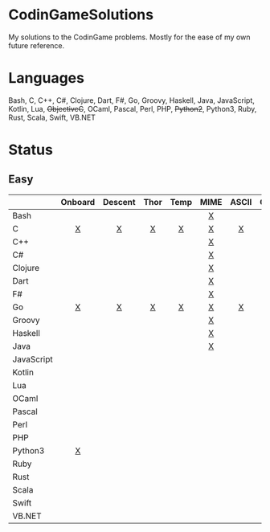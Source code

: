 # CodinGameSolutions
My solutions to the CodinGame problems. Mostly for the ease of my own future reference.

# Languages
Bash, C, C++, C#, Clojure, Dart, F#, Go, Groovy, Haskell, Java, JavaScript, Kotlin, Lua, ~~ObjectiveC~~, OCaml, Pascal, Perl, PHP, ~~Python2~~, Python3, Ruby, Rust, Scala, Swift, VB.NET

# Status
## Easy

|            | Onboard | Descent | Thor   | Temp   | MIME   | ASCII  | Chuck  | Defib  | Horse  | Mars   |
| ---------- |:-------:|:-------:|:------:|:------:|:------:|:------:|:------:|:------:|:------:|:------:|
| Bash       |         |         |        |        |[X][5]  |        |[X][7]  |[X][8]  |[X][9]  |        |
| C          |[X][11]  |[X][12]  |[X][13] |[X][14] |[X][15] |[X][16] |[X][17] |[X][18] |[X][19] |[X][20] |
| C++        |         |         |        |        |[X][25] |        |[X][27] |[X][28] |[X][29] |        |
| C#         |         |         |        |        |[X][35] |        |[X][37] |[X][38] |[X][39] |        |
| Clojure    |         |         |        |        |[X][45] |        |[X][47] |[X][48] |[X][49] |        |
| Dart       |         |         |        |        |[X][55] |        |[X][57] |[X][58] |[X][59] |        |
| F#         |         |         |        |        |[X][65] |        |[X][67] |[X][68] |[X][69] |        |
| Go         |[X][71]  |[X][72]  |[X][73] |[X][74] |[X][75] |[X][76] |[X][77] |[X][78] |[X][79] |[X][80] |
| Groovy     |         |         |        |        |[X][85] |        |[X][87] |[X][88] |[X][89] |        |
| Haskell    |         |         |        |        |[X][95] |        |[X][97] |[X][98] |[X][99] |        |
| Java       |         |         |        |        |[X][105]|        |        |[X][108]|[X][109]|        |
| JavaScript |         |         |        |        |        |        |        |[X][118]|[X][119]|        |
| Kotlin     |         |         |        |        |        |        |        |        |        |        |
| Lua        |         |         |        |        |        |        |        |[X][138]|[X][139]|        |
| OCaml      |         |         |        |        |        |        |        |[X][148]|[X][149]|        |
| Pascal     |         |         |        |        |        |        |        |[X][158]|[X][159]|        |
| Perl       |         |         |        |        |        |        |        |[X][168]|[X][169]|        |
| PHP        |         |         |        |        |        |        |        |[X][178]|[X][179]|        |
| Python3    |[X][181] |         |        |        |        |        |        |[X][188]|[X][189]|        |
| Ruby       |         |         |        |        |        |        |        |[X][198]|[X][199]|        |
| Rust       |         |         |        |        |        |        |        |[X][208]|[X][209]|        |
| Scala      |         |         |        |        |        |        |        |[X][218]|[X][219]|        |
| Swift      |         |         |        |        |        |        |        |[X][228]|[X][229]|        |
| VB.NET     |         |         |        |        |        |        |        |[X][238]|[X][239]|        |

[5]: Easy/MIME%20Type/main.bash
[7]: Easy/Chuck%20Norris/main.bash
[8]: Easy/Defibrillators/main.bash
[9]: Easy/Horse-racing%20Duals/main.bash

[11]: Easy/Onboarding/main.c
[12]: Easy/The%20Descent/main.c
[13]: Easy/Power%20of%20Thor/main.c
[14]: Easy/Temperatures/main.c
[15]: Easy/MIME%20Type/main.c
[16]: Easy/ASCII%20Art/main.c
[17]: Easy/Chuck%20Norris/main.c
[18]: Easy/Defibrillators/main.c
[19]: Easy/Horse-racing%20Duals/main.c
[20]: Easy/Mars%20Lander/main.c

[25]: Easy/MIME%20Type/main.cpp
[27]: Easy/Chuck%20Norris/main.cpp
[28]: Easy/Defibrillators/main.cpp
[29]: Easy/Horse-racing%20Duals/main.cpp

[35]: Easy/MIME%20Type/main.cs
[37]: Easy/Chuck%20Norris/main.cs
[38]: Easy/Defibrillators/main.cs
[39]: Easy/Horse-racing%20Duals/main.cs

[45]: Easy/MIME%20Type/main.clj
[47]: Easy/Chuck%20Norris/main.clj
[48]: Easy/Defibrillators/main.clj
[49]: Easy/Horse-racing%20Duals/main.clj

[55]: Easy/MIME%20Type/main.dart
[57]: Easy/Chuck%20Norris/main.dart
[58]: Easy/Defibrillators/main.dart
[59]: Easy/Horse-racing%20Duals/main.dart

[65]: Easy/MIME%20Type/main.fs
[67]: Easy/Chuck%20Norris/main.fs
[68]: Easy/Defibrillators/main.fs
[69]: Easy/Horse-racing%20Duals/main.fs

[71]: Easy/Onboarding/main.go
[72]: Easy/The%20Descent/main.go
[73]: Easy/Power%20of%20Thor/main.go
[74]: Easy/Temperatures/main.go
[75]: Easy/MIME%20Type/main.go
[76]: Easy/ASCII%20Art/main.go
[77]: Easy/Chuck%20Norris/main.go
[78]: Easy/Defibrillators/main.go
[79]: Easy/Horse-racing%20Duals/main.go
[80]: Easy/Mars%20Lander/main.go

[85]: Easy/MIME%20Type/main.groovy
[87]: Easy/Chuck%20Norris/main.groovy
[88]: Easy/Defibrillators/main.groovy
[89]: Easy/Horse-racing%20Duals/main.groovy

[95]: Easy/MIME%20Type/main.hs
[97]: Easy/Chuck%20Norris/main.hs
[98]: Easy/Defibrillators/main.hs
[99]: Easy/Horse-racing%20Duals/main.hs

[105]: Easy/MIME%20Type/main.java
[109]: Easy/Horse-racing%20Duals/main.java
[108]: Easy/Defibrillators/main.java

[118]: Easy/Defibrillators/main.js
[119]: Easy/Horse-racing%20Duals/main.js

[138]: Easy/Defibrillators/main.lua
[139]: Easy/Horse-racing%20Duals/main.lua

[148]: Easy/Defibrillators/main.ml
[149]: Easy/Horse-racing%20Duals/main.ml

[158]: Easy/Defibrillators/main.pas
[159]: Easy/Horse-racing%20Duals/main.pas

[168]: Easy/Defibrillators/main.pl
[169]: Easy/Horse-racing%20Duals/main.pl

[178]: Easy/Defibrillators/main.php
[179]: Easy/Horse-racing%20Duals/main.php

[181]: Easy/Onboarding/main.py
[188]: Easy/Defibrillators/main.py
[189]: Easy/Horse-racing%20Duals/main.py

[198]: Easy/Defibrillators/main.rb
[199]: Easy/Horse-racing%20Duals/main.rb

[208]: Easy/Defibrillators/main.rs
[209]: Easy/Horse-racing%20Duals/main.rs

[218]: Easy/Defibrillators/main.sc
[219]: Easy/Horse-racing%20Duals/main.sc

[228]: Easy/Defibrillators/main.swift
[229]: Easy/Horse-racing%20Duals/main.swift

[238]: Easy/Defibrillators/main.vb
[239]: Easy/Horse-racing%20Duals/main.vb
